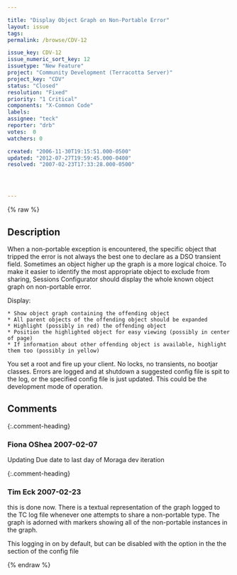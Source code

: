 ```yaml
---

title: "Display Object Graph on Non-Portable Error"
layout: issue
tags: 
permalink: /browse/CDV-12

issue_key: CDV-12
issue_numeric_sort_key: 12
issuetype: "New Feature"
project: "Community Development (Terracotta Server)"
project_key: "CDV"
status: "Closed"
resolution: "Fixed"
priority: "1 Critical"
components: "X-Common Code"
labels: 
assignee: "teck"
reporter: "drb"
votes:  0
watchers: 0

created: "2006-11-30T19:15:51.000-0500"
updated: "2012-07-27T19:59:45.000-0400"
resolved: "2007-02-23T17:33:28.000-0500"




---
```


{% raw %}

## Description

<div markdown="1" class="description">

When a non-portable exception is encountered, the specific object that tripped the error is not always the best one to declare as a DSO transient field. Sometimes an object higher up the graph is a more logical choice. To make it easier to identify the most appropriate object to exclude from sharing, Sessions Configurator should display the whole known object graph on non-portable error.

Display:

    * Show object graph containing the offending object
    * All parent objects of the offending object should be expanded
    * Highlight (possibly in red) the offending object
    * Position the highlighted object for easy viewing (possibly in center of page)
    * If information about other offending object is available, highlight them too (possibly in yellow)

You set a root and fire up your client. No locks, no transients, no bootjar classes. Errors are logged and at shutdown a suggested config file is spit to the log, or the specified config file is just updated. This could be the development mode of operation.



</div>

## Comments


{:.comment-heading}
### **Fiona OShea** <span class="date">2007-02-07</span>

<div markdown="1" class="comment">

Updating Due date to last day of Moraga dev iteration

</div>


{:.comment-heading}
### **Tim Eck** <span class="date">2007-02-23</span>

<div markdown="1" class="comment">

this is done now. There is a textual representation of the graph logged to the TC log file whenever one attempts to share a non-portable type. The graph is adorned with markers showing all of the non-portable instances in the graph. 

This logging in on by default, but can be disabled with the <non-portable-dump> option in the the <runtime-logging> section of the config file



</div>



{% endraw %}
